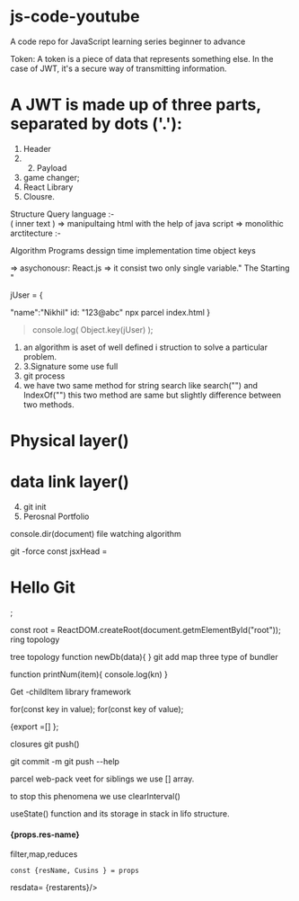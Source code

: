 # js-code-youtube
A code repo for JavaScript learning series beginner to advance

Token: A token is a piece of data that represents something else.
In the case of JWT, it's a secure way of transmitting information.

# A JWT is made up of three parts, separated by dots ('.'):
   
 1. Header        
 2. 2. Payload                        
 3. game changer;                         
 3. React Library                       
 4. Clousre.                             
            
Structure Query language :- <componenet/>           
   ( inner text )
=> manipultaing html with the help of java script 
=> monolithic arctitecture :-
  
Algorithm                  Programs
dessign time               implementation time
object                     keys

=> asychonousr: React.js
=> it consist two only single variable." The Starting "

jUser = {

 "name":"Nikhil"
  id: "123@abc"
  npx parcel index.html
}

> console.log( Object.key(jUser) );

1. an algorithm is aset of well defined i struction to solve a particular problem.
3. 3.Signature some use full
2. git process
3. we have two same method for string search like search("") and IndexOf("") this two method are same but slightly difference between two methods.

# Physical layer()
# data link layer()

4. git init
5. Perosnal Portfolio

console.dir(document)
file watching algorithm

git -force
const jsxHead = <h1> Hello Git</h1>;

const root = ReactDOM.createRoot(document.getmElementById("root"));
ring topology

tree topology
function newDb(data){
}
git add
map
three type of bundler

function printNum(item){
console.log(kn)
}

Get -childItem
library 
framework

for(const key in value);
for(const key of value);

{export =[]
  };
  
closures
git push()

git commit -m
git push --help

parcel    web-pack  veet
for siblings we use [] array.

to stop this phenomena we use clearInterval()

useState()
function and its storage in stack in lifo structure. 


<h4>{props.res-name}</h4>
<Restaurent res-name=""
    cusins =""/>
</Title>


filter,map,reduces

    const {resName, Cusins } = props
<Title></Title>

resdata= {restarents}/>

<Title/>

const arr = ()=> {
return <h1> Array structure<h1/>
}

parcel is pacakage manager. 
  
function
bigint

there is so many keyboard events but we mainly use 3:
1. key down
2. key up
3. key press

code =""
key =""
keycode =

jsx is convert code in reactcreaetelement. then it convert into js then html.

Array:
const numbers = [1, 2, 3, 4];
array's are mutable and strings are immutable.

string are immutables.
numbers.length // 4

case "yellow":

for starting a project any where firstly we find a script.

# git repo.
1. git is one type of tool to version control system.
2. github is one type of website same as git.

# network
A computer network is a collection of interconnected computers and other devices that communicate with each other to share resources and information.
These networks can vary in size, complexity, and function, ranging from small home networks to vast global networks like the Internet.

# Network Protocols
Protocols are the rules that define how data is transmitted and received over a network. Some common protocols include:

sana{

}
git config.
<script crossorigin src="..."></script>

function printWarning(level, format, args) {
    // When changing this logic, you might want to also
    // update consoleWithStackDev.www.js as well.
    {
      var ReactDebugCurrentFrame = ReactSharedInternals.ReactDebugCurrentFrame;
      var stack = ReactDebugCurrentFrame.getStackAddendum();

      if (stack !== '') {
        format += '%s';
        args = args.concat([stack]);
      } // eslint-disable-next-line react-internal/safe-string-coercion

# function warnNoop(publicInstance, callerName) {
    {
       var _constructor = publicInstance.constructor;
       var componentName = _constructor && (_constructor.displayName || _constructor.name) || 'ReactClass';
       var warningKey = componentName + "." + callerName;

      if (didWarnStateUpdateForUnmountedComponent[warningKey]) {
        return;
      }
(function (global, factory) {
   typeof exports === 'object' && typeof module !== 'undefined' ? factory(exports, require('react')) :
   typeof define === 'function' && define.amd ? define(['exports', 'react'], factory) :
   (global = global || self, factory(global.ReactDOM = {}, global.React));
}(this, (function (exports, React) { 'use strict';

